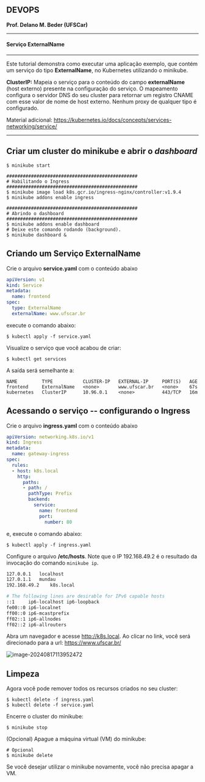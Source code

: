 ## DEVOPS

**Prof. Delano M. Beder (UFSCar)**

- - -

#### Serviço ExternalName
- - -

Este tutorial demonstra como executar uma aplicação exemplo, que contém um serviço do tipo **ExternalName**, no Kubernetes utilizando o minikube. 

**ClusterIP:**  Mapeia o serviço para o conteúdo do campo **externalName** (host externo) presente na configuração do serviço. O mapeamento configura o servidor DNS do seu cluster para retornar um registro CNAME com esse valor de nome de host externo. Nenhum proxy de qualquer tipo é configurado.

Material adicional: https://kubernetes.io/docs/concepts/services-networking/service/

------

## Criar um cluster do minikube e abrir o *dashboard*

```shell
$ minikube start

################################################
# Habilitando o Ingress
################################################
$ minikube image load k8s.gcr.io/ingress-nginx/controller:v1.9.4
$ minikube addons enable ingress

################################################
# Abrindo o dashboard
################################################
$ minikube addons enable dashboard
# Deixe este comando rodando (background).
$ minikube dashboard &
```

## Criando um Serviço ExternalName

Crie o arquivo **service.yaml** com o conteúdo abaixo

   ```yaml
   apiVersion: v1
   kind: Service
   metadata:
     name: frontend
   spec:
     type: ExternalName
     externalName: www.ufscar.br
   ```
   execute o comando abaixo:
   ```shell
   $ kubectl apply -f service.yaml
   ```

Visualize o serviço que você acabou de criar:

```shell
$ kubectl get services
```

A saída será semelhante a:

```
NAME         TYPE           CLUSTER-IP   EXTERNAL-IP     PORT(S)   AGE
frontend     ExternalName   <none>       www.ufscar.br   <none>    67s
kubernetes   ClusterIP      10.96.0.1    <none>          443/TCP   16m
```

## Acessando o serviço -- configurando o Ingress

Crie o arquivo **ingress.yaml** com o conteúdo abaixo

```yaml
apiVersion: networking.k8s.io/v1
kind: Ingress
metadata:
  name: gateway-ingress
spec:
  rules:
  - host: k8s.local
    http:
      paths:
      - path: /
        pathType: Prefix
        backend:
          service:
            name: frontend
            port:
              number: 80
```
e, execute o comando abaixo:
```shell
$ kubectl apply -f ingress.yaml
```

Configure o arquivo **/etc/hosts**. Note que o IP 192.168.49.2 é o resultado da invocação do comando `minikube ip`.

```bash
127.0.0.1	localhost
127.0.1.1	mundau
192.168.49.2    k8s.local

# The following lines are desirable for IPv6 capable hosts
::1     ip6-localhost ip6-loopback
fe00::0 ip6-localnet
ff00::0 ip6-mcastprefix
ff02::1 ip6-allnodes
ff02::2 ip6-allrouters
```



Abra um navegador e acesse http://k8s.local. Ao clicar no link, você será direcionado para a url: https://www.ufscar.br/



![image-20240817113952472](/home/delano/.config/Typora/typora-user-images/image-20240817113952472.png)


## Limpeza

Agora você pode remover todos os recursos criados no seu cluster:

```shell
$ kubectl delete -f ingress.yaml
$ kubectl delete -f service.yaml
```

Encerre o cluster do minikube:

```shell
$ minikube stop
```

(Opcional) Apague a máquina virtual (VM) do minikube:

```shell
# Opcional
$ minikube delete
```

Se você desejar utilizar o minikube novamente, você não precisa apagar a VM.
